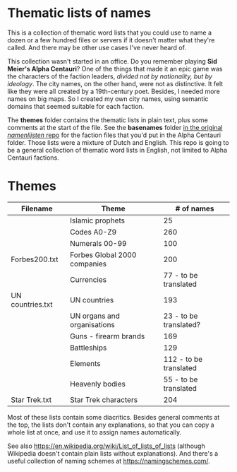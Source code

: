 # Thematic lists of names

This is a collection of thematic word lists that you could use to name a dozen or a few hundred files or servers if it doesn't matter what they're called. And there may be other use cases I've never heard of.

This collection wasn't started in an office. Do you remember playing **Sid Meier's Alpha Centauri**? One of the things that made it an epic game was the characters of the faction leaders, *divided not by nationality, but by ideology*. The city names, on the other hand, were not as distinctive. It felt like they were all created by a 19th-century poet. Besides, I needed more names on big maps. So I created my own city names, using semantic domains that seemed suitable for each faction.

The **themes** folder contains the thematic lists in plain text, plus some comments at the start of the file. See the **basenames** folder [in the original *namenlijsten* repo](https://github.com/ProkhorZ/namenlijsten) for the faction files that you'd put in the Alpha Centauri folder. Those lists were a mixture of Dutch and English. This repo is going to be a general collection of thematic word lists in English, not limited to Alpha Centauri factions.

# Themes

|Filename|Theme|# of names|
|-|-|-|
||Islamic prophets|25|
||Codes A0-Z9|260|
||Numerals 00-99|100|
|Forbes200.txt|Forbes Global 2000 companies|200|
||Currencies|77 - to be translated|
|UN countries.txt|UN countries|193|
||UN organs and organisations|23 - to be translated?|
||Guns - firearm brands|169|
||Battleships|129|
||Elements|112 - to be translated|
||Heavenly bodies|55 - to be translated|
|Star Trek.txt|Star Trek characters|204|

Most of these lists contain some diacritics. Besides general comments at the top, the lists don't contain any explanations, so that you can copy a whole list at once, and use it to assign names automatically.

See also https://en.wikipedia.org/wiki/List_of_lists_of_lists (although Wikipedia doesn't contain plain lists without explanations). And there's a useful collection of naming schemes at https://namingschemes.com/.
